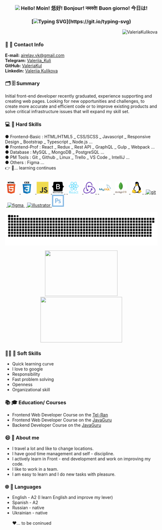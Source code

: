 <div align="center">
<h3><img src="https://media.giphy.com/media/hvRJCLFzcasrR4ia7z/giphy.gif" width="28"> Hello!  Moin! 恁好! Bonjour!  नमस्ते!  Buon giorno! 今日は!</h3>

### [![Typing SVG](https://readme-typing-svg.herokuapp.com?font=Fira+Code&pause=1000&width=535&lines=I'm+Valeriia+Kulikova+💻+FrontEnd+Web+Developer!)](https://git.io/typing-svg)

<p align="right"> <img src="https://komarev.com/ghpvc/?username=ValeriaKulikova&label=Profile%20views&color=blueviolet&style=flat" alt="ValeriaKulikova" /> </p>
</div>

### **📧 📲 Contact Info**

<div align="left">

**E-mail:** airelav.vk@gmail.com <br/>
**Telegram:** [Valeriia_Kuli](https://t.me/Valeriia_Kuli) <br/>
**GitHub:** [ValeriaKul](https://github.com/ValeriaKul) <br/>
**Linkedin:** [Valeriia Kulikova](https://www.linkedin.com/in/valeriiakulikova/)</div>

### **🗂 🗄 Summary**

<div align="left">  
Initial front-end developer recently graduated, experience supporting and creating web pages. Looking for new opportunities and challenges, to create more accurate and efficient code or to improve existing products and solve critical infrastructure issues that will expand my skill set.
</div>

### **💻 🔭 Hard Skills**

● Frontend-Basic : HTML/HTML5 _ CSS/SCSS _ Javascript _ Responsive Design _ Bootstrap _ Typescript _ Node.js ... <br/>
● Frontend-Prof : React _ Redux _ Rest API _ GraphQL _ Gulp _ Webpack ...<br/>
● Database : MySQL _ MongoDB _ PostgreSQL ... <br/>
● PM Tools : Git _ Github _ Linux _ Trello _ VS Code _ IntelliJ ... <br/>
● Others : Figma ...<br/>
👉 📖... learning continues<br/><br/>

<p><a href="https://www.w3.org/html/" target="_blank" rel="noreferrer"> <img src="https://raw.githubusercontent.com/devicons/devicon/master/icons/html5/html5-original-wordmark.svg" alt="html5" width="40" height="40"/></a>
&nbsp;<a href="https://www.w3schools.com/css/" target="_blank" rel="noreferrer"> <img src="https://raw.githubusercontent.com/devicons/devicon/master/icons/css3/css3-original-wordmark.svg" alt="css3" width="40" height="40"/></a>
&nbsp;<a href="https://developer.mozilla.org/en-US/docs/Web/JavaScript" target="_blank" rel="noreferrer"> <img src="https://raw.githubusercontent.com/devicons/devicon/master/icons/javascript/javascript-original.svg" alt="javascript" width="40" height="40"/></a>
&nbsp;<a href="https://getbootstrap.com" target="_blank" rel="noreferrer"> <img src="https://raw.githubusercontent.com/devicons/devicon/master/icons/bootstrap/bootstrap-plain-wordmark.svg" alt="bootstrap" width="40" height="40"/> </a>
&nbsp;<a href="https://reactjs.org/" target="_blank" rel="noreferrer"> <img src="https://raw.githubusercontent.com/devicons/devicon/master/icons/react/react-original-wordmark.svg" alt="react" width="40" height="40"/></a>
&nbsp;<a href="https://redux.js.org" target="_blank" rel="noreferrer"> <img src="https://raw.githubusercontent.com/devicons/devicon/master/icons/redux/redux-original.svg" alt="redux" width="40" height="40"/> </a>
&nbsp;<a href="https://www.mysql.com/" target="_blank" rel="noreferrer"> <img src="https://raw.githubusercontent.com/devicons/devicon/master/icons/mysql/mysql-original-wordmark.svg" alt="mysql" width="40" height="40"/></a>
&nbsp;<a href="https://www.mongodb.com/" target="_blank" rel="noreferrer"> <img src="https://raw.githubusercontent.com/devicons/devicon/master/icons/mongodb/mongodb-original-wordmark.svg" alt="mongodb" width="40" height="40"/></a>
&nbsp;<a href="https://www.linux.org/" target="_blank" rel="noreferrer"> <img src="https://raw.githubusercontent.com/devicons/devicon/master/icons/linux/linux-original.svg" alt="linux" width="40" height="40"/> </a>
&nbsp;<a href="https://git-scm.com/" target="_blank" rel="noreferrer"> <img src="https://www.vectorlogo.zone/logos/git-scm/git-scm-icon.svg" alt="git" width="40" height="40"/> </a>
&nbsp;<a href="https://www.figma.com/" target="_blank" rel="noreferrer"> <img src="https://www.vectorlogo.zone/logos/figma/figma-icon.svg" alt="figma" width="40" height="40"/> </a>
&nbsp;<a href="https://www.adobe.com/in/products/illustrator.html" target="_blank" rel="noreferrer"> <img src="https://www.vectorlogo.zone/logos/adobe_illustrator/adobe_illustrator-icon.svg" alt="illustrator" width="40" height="40"/> </a> <a href="https://www.photoshop.com/en" target="_blank" rel="noreferrer"> <img src="https://raw.githubusercontent.com/devicons/devicon/master/icons/photoshop/photoshop-line.svg" alt="photoshop" width="40" height="40"/> </a>

<div align="left">

![snake gif](https://github.com/ValeriaKul/ValeriaKul/blob/main/github-contribution-grid-snake.svg)

</div>

</div>
<div align="center">
<img src="https://github-readme-stats.vercel.app/api/top-langs?username=ValeriaKul&show_icons=true&locale=en&layout=compact" width="240"
        height="150" alt=""/>
<img src="https://github-readme-stats.vercel.app/api?username=ValeriaKul&show_icons=true&locale=en" width="270" height="150"
        />

</div>

### **🙋‍♂️ 🤝 Soft Skills**

- Quick learning curve<br/>
- I love to google<br/>
- Responsibility<br/>
- Fast problem solving<br/>
- Openness<br/>
- Organizational skill<br/>

### **📚 🎓 Education/ Courses**

- Frontend Web Developer Course on the [Tel-Ran](https://tel-ran.de)
- Frontend Web Developer Course on the [JavaGuru](https://javaguru.lv/) 
- Backend Developer Course on the [JavaGuru](https://javaguru.lv/) 

### **😄 💬 About me**

- I travel a lot and like to change locations.
- I have good time management and self - discipline.
- I actively learn in Front - end development and work on improving my code.
- I like to work in a team.
- I am easy to learn and I do new tasks with pleasure.

### **🌐 🌱 Languages**

- English - A2 (I learn English and improve my lever)
- Spanish - A2
- Russian - native
- Ukrainian - native
  <br/><br/>
  ❤️... to be coninued<br/>
